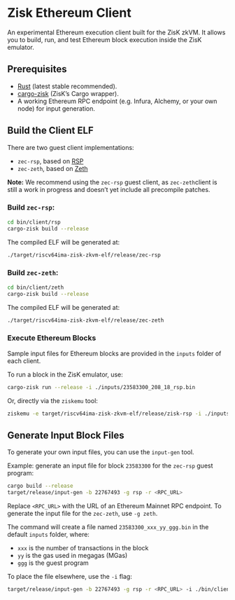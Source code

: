 # Zisk Ethereum Client

An experimental Ethereum execution client built for the ZisK zkVM.
It allows you to build, run, and test Ethereum block execution inside the ZisK emulator.

## Prerequisites

- [Rust](https://www.rust-lang.org/tools/install) (latest stable recommended).
- [cargo-zisk](https://0xpolygonhermez.github.io/zisk/getting_started/installation.html) (ZisK’s Cargo wrapper).
- A working Ethereum RPC endpoint (e.g. Infura, Alchemy, or your own node) for input generation.

## Build the Client ELF

There are two guest client implementations:
- `zec-rsp`, based on [RSP](https://github.com/succinctlabs/rsp)
- `zec-zeth`, based on [Zeth](https://github.com/boundless-xyz/zeth)

**Note:** We recommend using the `zec-rsp` guest client, as `zec-zeth`client is still a work in progress and doesn’t yet include all precompile patches.

### Build `zec-rsp`:
```bash
cd bin/client/rsp
cargo-zisk build --release
```

The compiled ELF will be generated at:
```bash
./target/riscv64ima-zisk-zkvm-elf/release/zec-rsp
```

### Build `zec-zeth`:
```bash
cd bin/client/zeth
cargo-zisk build --release
```

The compiled ELF will be generated at:
```bash
./target/riscv64ima-zisk-zkvm-elf/release/zec-zeth
```

### Execute Ethereum Blocks

Sample input files for Ethereum blocks are provided in the `inputs` folder of each client.

To run a block in the ZisK emulator, use:
```bash
cargo-zisk run --release -i ./inputs/23583300_208_18_rsp.bin
```

Or, directly via the `ziskemu` tool:
```bash
ziskemu -e target/riscv64ima-zisk-zkvm-elf/release/zisk-rsp -i ./inputs/23583300_208_18_rsp.bin
```

## Generate Input Block Files

To generate your own input files, you can use the `input-gen` tool.

Example: generate an input file for block `23583300` for the `zec-rsp` guest program:
```bash
cargo build --release
target/release/input-gen -b 22767493 -g rsp -r <RPC_URL>
```
Replace `<RPC_URL>` with the URL of an Ethereum Mainnet RPC endpoint.
To generate the input file for the `zec-zeth`, use `-g zeth`.

The command will create a file named `23583300_xxx_yy_ggg.bin` in the default `inputs` folder, where:
- `xxx` is the number of transactions in the block
- `yy` is the gas used in megagas (MGas)
- `ggg` is the guest program

To place the file elsewhere, use the `-i` flag:
```bash
target/release/input-gen -b 22767493 -g rsp -r <RPC_URL> -i ./bin/client/rsp/inputs
```
